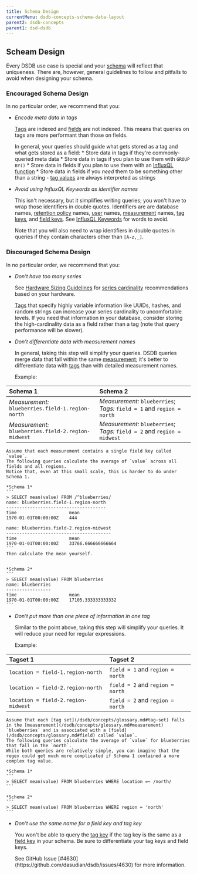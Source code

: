 ```yaml
---
title: Schema Design
currentMenu: dsdb-concepts-schema-data-layout
parent2: dsdb-concepts
parent1: dsd-dsdb
---
```


## Scheam Design

Every DSDB use case is special and your [schema](/dsdb/concepts/glossary.md#schema) will reflect that uniqueness.
There are, however, general guidelines to follow and pitfalls to avoid when designing your schema.

### Encouraged Schema Design

In no particular order, we recommend that you:

* *Encode meta data in tags*

    [Tags](/dsdb/concepts/glossary.md#tag) are indexed and [fields](/dsdb/concepts/glossary.md#field) are not indexed.
    This means that queries on tags are more performant than those on fields.

    In general, your queries should guide what gets stored as a tag and what gets stored as a field:
      * Store data in tags if they're commonly-queried meta data
      * Store data in tags if you plan to use them with `GROUP BY()`
      * Store data in fields if you plan to use them with an [InfluxQL function](/dsdb/query_language/functions.md)
      * Store data in fields if you *need* them to be something other than a string - [tag values](/dsdb/concepts/glossary.md#tag-value) are always interpreted as strings

* *Avoid using InfluxQL Keywords as identifier names*

    This isn't necessary, but it simplifies writing queries; you won't have to wrap those identifiers in double quotes.
    Identifiers are are database names, [retention policy](/dsdb/concepts/glossary.md#retention-policy-rp) names, [user](/dsdb/concepts/glossary.md#user) names, [measurement](/dsdb/concepts/glossary.md#measurement) names, [tag keys](/dsdb/concepts/glossary.md#tag-key), and [field keys](/dsdb/concepts/glossary.md#field-key).
    See [InfluxQL Keywords](https://github.com/dasudian/dsdb/blob/master/dsdbql/INFLUXQL.md#keywords) for words to avoid.

    Note that you will also need to wrap identifiers in double quotes in queries if they contain characters other than `[A-z,_]`.

### Discouraged Schema Design

In no particular order, we recommend that you:

* *Don't have too many series*

    See [Hardware Sizing Guidelines](/dsdb/guides/hardware_sizing.md#general-hardware-guidelines-for-a-single-node) for [series cardinality](/dsdb/concepts/glossary.md#series-cardinality) recommendations based on your hardware.

    [Tags](/dsdb/concepts/glossary.md#tag) that specify highly variable information like UUIDs, hashes, and random strings can increase your series cardinality to uncomfortable levels.
    If you need that information in your database, consider storing the high-cardinality data as a field rather than a tag (note that query performance will be slower).

* *Don't differentiate data with measurement names*

    In general, taking this step will simplify your queries.
    DSDB queries merge data that fall within the same [measurement](/dsdb/concepts/glossary.md#measurement); it's better to differentiate data with [tags](/dsdb/concepts/glossary.md#tag) than with detailed measurement names.

    Example:

| Schema 1                                             | Schema 2                                                                 |
|:-----------------------------------------------------|:-------------------------------------------------------------------------|
| *Measurement:* `blueberries.field-1.region-north`    | *Measurement:* `blueberries`; *Tags:* `field = 1` and `region = north`   |
| *Measurement:*  `blueberries.field-2.region-midwest` | *Measurement:* `blueberries`; *Tags:* `field = 2` and `region = midwest` |

    Assume that each measurement contains a single field key called `value`.
    The following queries calculate the average of `value` across all fields and all regions.
    Notice that, even at this small scale, this is harder to do under Schema 1.

    *Schema 1*
    ```
    > SELECT mean(value) FROM /^blueberries/
    name: blueberries.field-1.region-north
    --------------------------------------
    time			        mean
    1970-01-01T00:00:00Z	444

    name: blueberries.field-2.region-midwest
    ----------------------------------------
    time			        mean
    1970-01-01T00:00:00Z	33766.666666666664
    ```
    Then calculate the mean yourself.


    *Schema 2*
    ```
    > SELECT mean(value) FROM blueberries
    name: blueberries
    -----------------
    time			        mean
    1970-01-01T00:00:00Z	17105.333333333332
    ```

* *Don't put more than one piece of information in one tag*

    Similar to the point above, taking this step will simplify your queries.
    It will reduce your need for regular expressions.

    Example:

| Tagset 1                            | Tagset 2                         |
|:------------------------------------|:---------------------------------|
| `location = field-1.region-north`   | `field = 1` and `region = north` |
| `location = field-2.region-north`   | `field = 2` and `region = north` |
| `location = field-2.region-midwest` | `field = 2` and `region = north` |

    Assume that each [tag set](/dsdb/concepts/glossary.md#tag-set) falls in the [measurement](/dsdb/concepts/glossary.md#measurement) `blueberries` and is associated with a [field](/dsdb/concepts/glossary.md#field) called `value`.
    The following queries calculate the average of `value` for blueberries that fall in the `north`.
    While both queries are relatively simple, you can imagine that the regex could get much more complicated if Schema 1 contained a more complex tag value.

    *Schema 1*
    ```
    > SELECT mean(value) FROM blueberries WHERE location =~ /north/
    ```

    *Schema 2*
    ```
    > SELECT mean(value) FROM blueberries WHERE region = 'north'
    ```


* *Don't use the same name for a field key and tag key*

    You won't be able to query the [tag key](/dsdb/concepts/glossary.md#tag-key) if the tag key is the same as a [field key](/dsdb/concepts/glossary.md#field-key) in your schema.
    Be sure to differentiate your tag keys and field keys.

    <dt>
    See GitHub Issue [#4630](https://github.com/dasudian/dsdb/issues/4630) for more information.
    </dt>
